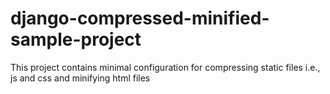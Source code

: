 # django-compressed-minified-sample-project
This project contains minimal configuration for compressing static files i.e., js and css and minifying html files
